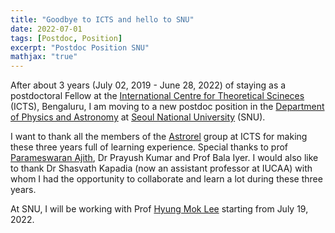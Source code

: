 ```yaml
---
title: "Goodbye to ICTS and hello to SNU"
date: 2022-07-01
tags: [Postdoc, Position]
excerpt: "Postdoc Position SNU"
mathjax: "true"
---
```

After about 3 years (July 02, 2019 - June 28, 2022) of staying as a postdoctoral Fellow at 
the [International Centre for Theoretical Scineces](https://www.icts.res.in/) (ICTS), Bengaluru,
I am moving to a new postdoc position in the [Department of Physics and Astronomy](http://astro.snu.ac.kr)
at [Seoul National University](https://en.snu.ac.kr/) (SNU).

I want to thank all the members of the [Astrorel](https://www.icts.res.in/research/astrorel) group at
ICTS for making these three years full of learning experience. Special thanks to prof
[Parameswaran Ajith](https://home.icts.res.in/~ajith/), Dr Prayush Kumar and Prof Bala Iyer. I would also
like to thank Dr Shasvath Kapadia (now an assistant professor at IUCAA) with whom I had the opportunity to
collaborate and learn a lot during these three years.

At SNU, I will be working with Prof [Hyung Mok Lee](http://astro.snu.ac.kr/~hmlee/)
starting from July 19, 2022.
